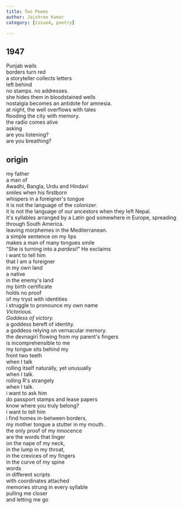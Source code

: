 ```yaml
---
title: Two Poems
author: Jaishree Kumar
category: [issue4, poetry]

---
```


## 1947 

Punjab wails <br>
borders turn red <br>
a storyteller collects letters <br>
left behind <br>
no stamps. no addresses. <br> 
she hides them in bloodstained wells <br>
nostalgia becomes an antidote for amnesia. <br>
at night, the well overflows with tales <br>
flooding the city with memory. <br>
the radio comes alive <br>
asking <br>
are you listening? <br>
are you breathing? <br>


## origin

my father<br>
a man of<br>
Awadhi, Bangla, Urdu and Hindavi<br>
smiles when his firstborn<br>
whispers in a foreigner's tongue<br>
it is not the language of the colonizer.<br>
it is not the language of our ancestors when they left Nepal. <br>
it's syllables arranged by a Latin god somewhere in Europe, spreading through South America. <br>
leaving morphemes in the Mediterranean. <br>
a simple sentence on my lips<br>
makes a man of many tongues smile<br>
“She is turning into a _pardesi!_” He exclaims<br>
i want to tell him<br>
that I am a foreigner<br>
in my own land<br>
a native<br>
in the enemy's land<br>
my birth certificate<br>
holds no proof<br>
of my tryst with identities<br>
i struggle to pronounce my own name<br>
_Victorious._ <br>
_Goddess of victory._ <br>
a goddess bereft of identity. <br>
a goddess relying on vernacular memory. <br>
the devnagirī flowing from my parent's fingers<br>
is incomprehensible to me<br>
my tongue sits behind my<br>
front two teeth<br>
when I talk<br>
rolling itself naturally, yet unusually<br>
when I talk. <br>
rolling R's strangely<br>
when I talk. <br>
i want to ask him<br>
do passport stamps and lease papers<br>
know where you truly belong? <br>
i want to tell him<br>
i find homes in-between borders, <br>
my mother tongue a stutter in my mouth. <br>
the only proof of my innocence<br>
are the words that linger<br>
on the nape of my neck, <br>
in the lump in my throat, <br>
in the crevices of my fingers<br>
in the curve of my spine<br>
words<br>
in different scripts<br>
with coordinates attached<br>
memories strung in every syllable<br>
pulling me closer<br>
and letting me go<br>
